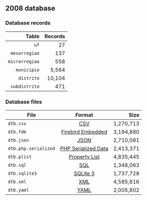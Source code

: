 ## 2008 database

### Database records

|          Table | Records |
| --------------:| -------:|
|           `uf` |      27 |
|  `mesorregiao` |     137 |
| `microrregiao` |     558 |
|    `municipio` |   5,564 |
|     `distrito` |  10,104 |
|  `subdistrito` |     471 |

### Database files

| File                 | Format                                                                                          |      Size |
| -------------------- |:-----------------------------------------------------------------------------------------------:| ---------:|
| `dtb.csv`            | [CSV](https://en.wikipedia.org/wiki/Comma-separated_values)                                     | 1,270,713 |
| `dtb.fdb`            | [Firebird Embedded](https://en.wikipedia.org/wiki/Embedded_database#Firebird_Embedded)          | 3,194,880 |
| `dtb.json`           | [JSON](https://en.wikipedia.org/wiki/JSON)                                                      | 2,710,081 |
| `dtb.php.serialized` | [PHP Serialized Data](https://en.wikipedia.org/wiki/Serialization#Programming_language_support) | 2,413,371 |
| `dtb.plist`          | [Property List](https://en.wikipedia.org/wiki/Property_list)                                    | 4,835,445 |
| `dtb.sql`            | [SQL](https://en.wikipedia.org/wiki/SQL)                                                        | 1,348,063 |
| `dtb.sqlite3`        | [SQLite 3](https://en.wikipedia.org/wiki/SQLite)                                                | 1,737,728 |
| `dtb.xml`            | [XML](https://en.wikipedia.org/wiki/XML)                                                        | 4,585,816 |
| `dtb.yaml`           | [YAML](https://en.wikipedia.org/wiki/YAML)                                                      | 2,005,802 |
